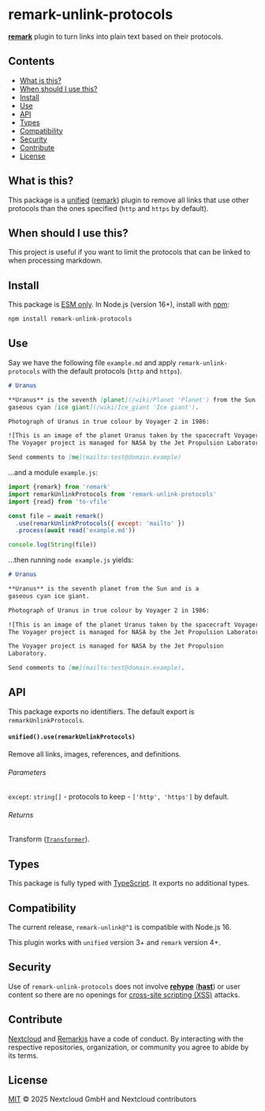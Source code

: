 # remark-unlink-protocols

**[remark][]** plugin to turn links into plain text based on their protocols.

## Contents

*   [What is this?](#what-is-this)
*   [When should I use this?](#when-should-i-use-this)
*   [Install](#install)
*   [Use](#use)
*   [API](#api)
*   [Types](#types)
*   [Compatibility](#compatibility)
*   [Security](#security)
*   [Contribute](#contribute)
*   [License](#license)

## What is this?

This package is a [unified][] ([remark][]) plugin to remove all links
that use other protocols than the ones specified
(`http` and `https` by default).

## When should I use this?

This project is useful if you want to limit the protocols
that can be linked to when processing markdown.

## Install

This package is [ESM only][esm].
In Node.js (version 16+), install with [npm][]:

```sh
npm install remark-unlink-protocols
```

## Use

Say we have the following file `example.md` and apply `remark-unlink-protocols`
with the default protocols (`http` and `https`).

```markdown
# Uranus

**Uranus** is the seventh [planet](/wiki/Planet 'Planet') from the Sun and is a
gaseous cyan [ice giant](/wiki/Ice_giant 'Ice giant').

Photograph of Uranus in true colour by Voyager 2 in 1986:

![This is an image of the planet Uranus taken by the spacecraft Voyager 2 in 1986.
The Voyager project is managed for NASA by the Jet Propulsion Laboratory.](<https://en.wikipedia.org/wiki/Uranus#/media/File:Uranus_as_seen_by_NASA's_Voyager_2_(remastered)_-_JPEG_converted.jpg>)

Send comments to [me](mailto:test@domain.example)
```

…and a module `example.js`:

```js
import {remark} from 'remark'
import remarkUnlinkProtocols from 'remark-unlink-protocols'
import {read} from 'to-vfile'

const file = await remark()
  .use(remarkUnlinkProtocols({ except: 'mailto' })
  .process(await read('example.md'))

console.log(String(file))
```

…then running `node example.js` yields:

```markdown
# Uranus

**Uranus** is the seventh planet from the Sun and is a
gaseous cyan ice giant.

Photograph of Uranus in true colour by Voyager 2 in 1986:

![This is an image of the planet Uranus taken by the spacecraft Voyager 2 in 1986.
The Voyager project is managed for NASA by the Jet Propulsion Laboratory.](<https://en.wikipedia.org/wiki/Uranus#/media/File:Uranus_as_seen_by_NASA's_Voyager_2_(remastered)_-_JPEG_converted.jpg>)

The Voyager project is managed for NASA by the Jet Propulsion
Laboratory.

Send comments to [me](mailto:test@domain.example).
```

## API

This package exports no identifiers.
The default export is `remarkUnlinkProtocols`.

#### `unified().use(remarkUnlinkProtocols)`

Remove all links, images, references, and definitions.

###### Parameters

`except`: `string[]` - protocols to keep - `['http', 'https']` by default.

###### Returns

Transform ([`Transformer`][unified-transformer]).

## Types

This package is fully typed with [TypeScript][].
It exports no additional types.

## Compatibility

The current release, `remark-unlink@^1` is compatible with Node.js 16.

This plugin works with `unified` version 3+ and `remark` version 4+.

## Security

Use of `remark-unlink-protocols` does not involve
**[rehype][]** (**[hast][]**) or user content
so there are no openings for [cross-site scripting (XSS)][wiki-xss]
attacks.

## Contribute

[Nextcloud][nc-coc] and [Remarkjs][coc] have a code of conduct.
By interacting with the respective repositories, organization, or community
you agree to abide by its terms.

## License

[MIT][license] © 2025 Nextcloud GmbH and Nextcloud contributors

[npm]: https://docs.npmjs.com/cli/install

[esm]: https://gist.github.com/sindresorhus/a39789f98801d908bbc7ff3ecc99d99c

[coc]: https://github.com/remarkjs/.github/blob/main/code-of-conduct.md

[nc-coc]: https://nextcloud.com/contribute/code-of-conduct/

[license]: license

[hast]: https://github.com/syntax-tree/hast

[rehype]: https://github.com/rehypejs/rehype

[remark]: https://github.com/remarkjs/remark

[typescript]: https://www.typescriptlang.org

[unified]: https://github.com/unifiedjs/unified

[unified-transformer]: https://github.com/unifiedjs/unified#transformer

[wiki-xss]: https://en.wikipedia.org/wiki/Cross-site_scripting
